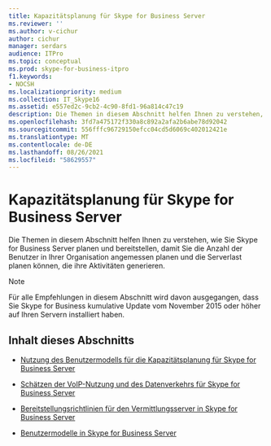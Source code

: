 ```yaml
---
title: Kapazitätsplanung für Skype for Business Server
ms.reviewer: ''
ms.author: v-cichur
author: cichur
manager: serdars
audience: ITPro
ms.topic: conceptual
ms.prod: skype-for-business-itpro
f1.keywords:
- NOCSH
ms.localizationpriority: medium
ms.collection: IT_Skype16
ms.assetid: e557ed2c-9cb2-4c90-8fd1-96a814c47c19
description: Die Themen in diesem Abschnitt helfen Ihnen zu verstehen, wie Sie Skype for Business Server planen und bereitstellen, damit Sie die Anzahl der Benutzer in Ihrer Organisation angemessen planen und die Serverlast planen können, die ihre Aktivitäten generieren.
ms.openlocfilehash: 3fd7a475172f330a8c892a2afa2b6abe78d92042
ms.sourcegitcommit: 556fffc96729150efcc04cd5d6069c402012421e
ms.translationtype: MT
ms.contentlocale: de-DE
ms.lasthandoff: 08/26/2021
ms.locfileid: "58629557"
---
```

# <a name="capacity-planning-for-skype-for-business-server"></a>Kapazitätsplanung für Skype for Business Server
 
Die Themen in diesem Abschnitt helfen Ihnen zu verstehen, wie Sie Skype for Business Server planen und bereitstellen, damit Sie die Anzahl der Benutzer in Ihrer Organisation angemessen planen und die Serverlast planen können, die ihre Aktivitäten generieren. 
  
> [!NOTE]
> Für alle Empfehlungen in diesem Abschnitt wird davon ausgegangen, dass Sie Skype for Business kumulative Update vom November 2015 oder höher auf Ihren Servern installiert haben. 
  
## <a name="in-this-section"></a>Inhalt dieses Abschnitts

- [Nutzung des Benutzermodells für die Kapazitätsplanung für Skype for Business Server](user-model.md)
    
- [Schätzen der VoIP-Nutzung und des Datenverkehrs für Skype for Business Server](estimating-voice-traffic.md)
    
- [Bereitstellungsrichtlinien für den Vermittlungsserver in Skype for Business Server](mediation-server-deployment-guidelines.md)
    
- [Benutzermodelle in Skype for Business Server](user-models.md)
    


